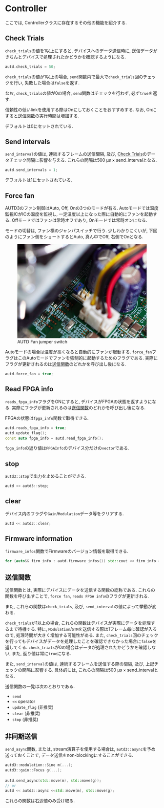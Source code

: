 # Controller

ここでは, Controllerクラスに存在するその他の機能を紹介する.

## Check Trials

`check_trials`の値を1以上にすると, デバイスへのデータ送信時に, 送信データがきちんとデバイスで処理されたかどうかを確認するようになる.

```cpp
autd.check_trials = 50;
```

`check_trials`の値が1以上の場合, `send`関数内で最大で`check_trials`回のチェックを行い,
失敗した場合は`false`を返す.

なお, `check_trials`の値が0の場合, `send`関数はチェックを行わず, 必ず`true`を返す.

信頼性の低いlinkを使用する際はOnにしておくことをおすすめする. なお,
Onにすると[送信関数](#送信関数)の実行時間は増加する.

デフォルトは0にセットされている.

## Send intervals

`send_interval`の値は, 連続するフレームの送信間隔, 及び,
[Check Trials](#check-trials)のデータチェック間隔に影響を与える.
これらの間隔は$\SI{500}{\text{μ}s}\times \text{send\_interval}$となる.

```cpp
autd.send_intervals = 1;
```

デフォルトは1にセットされている.

## Force fan

AUTD3のファン制御はAuto, Off, Onの3つのモードが有る. Autoモードでは温度監視ICがICの温度を監視し,
一定温度以上になった際に自動的にファンを起動する. Offモードではファンは常時オフであり, Onモードでは常時オンになる.

モードの切替は, ファン横のジャンパスイッチで行う. 少しわかりにくいが, 下図のようにファン側をショートするとAuto, 真ん中でOff, 右側でOnとなる.

<figure>
  <img src="../fig/Users_Manual/fan.jpg"/>
  <figcaption>AUTD Fan jumper switch</figcaption>
</figure>

Autoモードの場合は温度が高くなると自動的にファンが起動する. `force_fan`フラグはこのAutoモードでファンを強制的に起動するためのフラグである.
実際にフラグが更新されるのは[送信関数](#送信関数)のどれかを呼び出し後になる.

```cpp
autd.force_fan = true;
```

## Read FPGA info

`reads_fpga_info`フラグをONにすると, デバイスがFPGAの状態を返すようになる.
実際にフラグが更新されるのは[送信関数](#送信関数)のどれかを呼び出し後になる.

FPGAの状態は`fpga_info`関数で取得できる.

```cpp
autd.reads_fpga_info = true;
autd.update_flag();
const auto fpga_info = autd.read_fpga_info();
```

`fpga_info`の返り値は`FPGAInfo`のデバイス分だけの`vector`である.

## stop

`autd3::stop`で出力を止めることができる.

```cpp
autd << autd3::stop;
```

## clear

デバイス内のフラグや`Gain`/`Modulation`データ等をクリアする.


```cpp
autd << autd3::clear;
```

## Firmware information

`firmware_infos`関数でFirmwareのバージョン情報を取得できる.

```cpp
for (auto&& firm_info : autd.firmware_infos()) std::cout << firm_info << std::endl;
```

## 送信関数

送信関数とは, 実際にデバイスにデータを送信する関数の総称である. これらの関数を呼び出すことで, `force fan`,
`reads FPGA info`のフラグが更新される.

また, これらの関数は`check_trials`, 及び, `send_interval`の値によって挙動が変わる.

`check_trials`が1以上の場合, これらの関数はデバイスが実際にデータを処理するまで待機する. 特に,
`Modulation`/`STM`を送信する際は1フレーム毎に確認が入るので, 処理時間が大きく増加する可能性がある. また,
`check_trials`回のチェックを行ってもデバイスがデータを処理したことを確認できなかった場合に`false`を返してくる.
`check_trials`が0の場合はデータが処理されたかどうかを確認しない, また, 返り値は常に`true`になる.

また, `send_interval`の値は, 連続するフレームを送信する際の間隔, 及び, 上記チェックの間隔に影響する. 具体的には,
これらの間隔は$\SI{500}{\text{μ}s}\times \text{send\_interval}$となる.

送信関数の一覧は次のとおりである.

- `send`
- `<<` operator
- `update_flag` (非推奨)
- `clear` (非推奨)
- `stop` (非推奨)

## 非同期送信

`send_async`関数, または, stream演算子を使用する場合は, `autd3::async`を予め送っておくことで, データ送信をnon-blockingにすることができる.

```cpp
autd3::modulation::Sine m(...);
autd3::gain::Focus g(...);

autd.send_async(std::move(m), std::move(g));
// or
autd << autd3::async <<std::move(m), std::move(g);
```

これらの関数は右辺値のみ受け取る.
